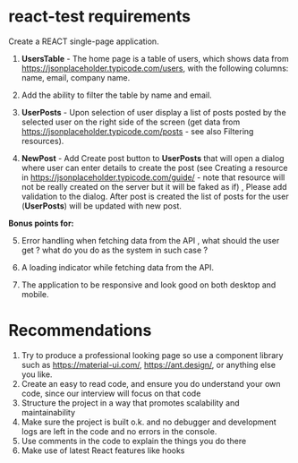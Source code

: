 # react-test requirements

Create a REACT single-page application.

1. **UsersTable** - The home page is a table of users, which shows data from https://jsonplaceholder.typicode.com/users, with the following columns: name, email, company name. 
2. Add the ability to filter the table by name and email.

3. **UserPosts** - Upon selection of user display a list of posts posted by the selected user on the right side of the screen
(get data from https://jsonplaceholder.typicode.com/posts - see also Filtering resources). 

4. **NewPost** - Add Create post button to **UserPosts** that will open a dialog where user can enter details to create the post 
(see Creating a resource in https://jsonplaceholder.typicode.com/guide/ - note that resource will not be really created on the server but it will be faked as if) ,
Please add validation to the dialog.
After post is created the list of posts for the user (**UserPosts**) will be updated with new post.

**Bonus points for:**

5. Error handling when fetching data from the API , what should the user get ? what do you do as the system in such case ?

6. A loading indicator while fetching data from the API.
   
7. The application to be responsive and look good on both desktop and mobile.

# Recommendations
1. Try to produce a professional looking page so use a component library such as  https://material-ui.com/, https://ant.design/, or anything else you like.
2. Create an easy to read code, and ensure you do understand your own code, since our interview will focus on that code
3. Structure the project in a way that promotes scalability and maintainability
4. Make sure the project is built o.k. and no debugger and development logs are left in the code and no errors in the console.
5. Use comments in the code to explain the things you do there
6. Make use of latest React features like hooks 


